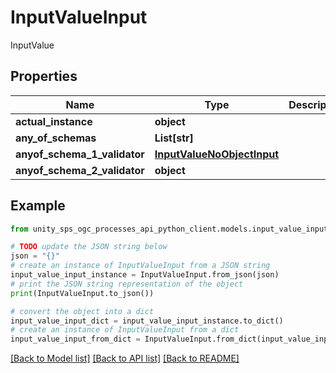 # InputValueInput

InputValue

## Properties

Name | Type | Description | Notes
------------ | ------------- | ------------- | -------------
**actual_instance** | **object** |  | [optional]
**any_of_schemas** | **List[str]** |  | [optional]
**anyof_schema_1_validator** | [**InputValueNoObjectInput**](InputValueNoObjectInput.md) |  | [optional]
**anyof_schema_2_validator** | **object** |  | [optional]

## Example

```python
from unity_sps_ogc_processes_api_python_client.models.input_value_input import InputValueInput

# TODO update the JSON string below
json = "{}"
# create an instance of InputValueInput from a JSON string
input_value_input_instance = InputValueInput.from_json(json)
# print the JSON string representation of the object
print(InputValueInput.to_json())

# convert the object into a dict
input_value_input_dict = input_value_input_instance.to_dict()
# create an instance of InputValueInput from a dict
input_value_input_from_dict = InputValueInput.from_dict(input_value_input_dict)
```
[[Back to Model list]](../README.md#documentation-for-models) [[Back to API list]](../README.md#documentation-for-api-endpoints) [[Back to README]](../README.md)
